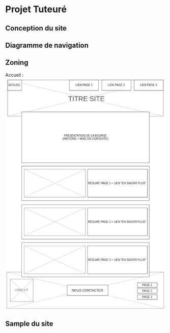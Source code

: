 # Projet Tuteuré

## Conception du site

## Diagramme de navigation

## Zoning
Accueil : 
![alt text](https://github.com/Projet-Tuteure/Projet-Tuteure-S1/blob/master/maquettes/zoning/accueil.png "Accueil")

## Sample du site

